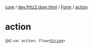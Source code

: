 [core](../../index.md) / [dev.fritz2.dom.html](../index.md) / [Form](index.md) / [action](./action.md)

# action

(js) `var action: Flow<`[`String`](https://kotlinlang.org/api/latest/jvm/stdlib/kotlin/-string/index.html)`>`